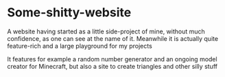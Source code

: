 # Some-shitty-website

A website having started as a little side-project of mine, without much confidence, as one can see at the name of it.
Meanwhile it is actually quite feature-rich and a large playground for my projects

It features for example a random number generator and an ongoing model creator for Minecraft, but also a site to create triangles and other silly stuff
